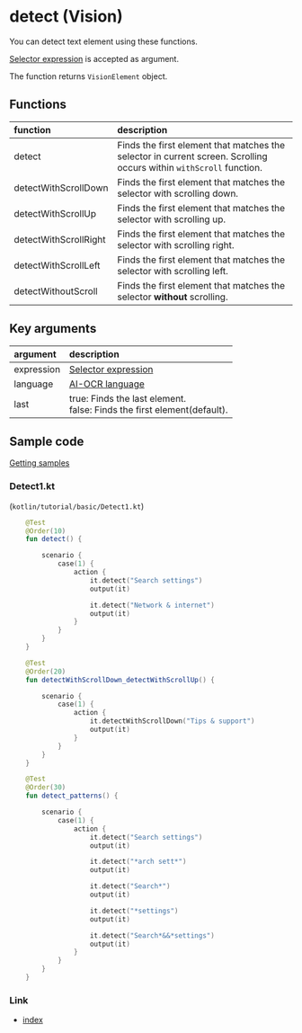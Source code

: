 # detect (Vision)

You can detect text element using these functions.

[Selector expression](../../selector_and_nickname/selector_expression.md) is accepted as argument.

The function returns `VisionElement` object.

## Functions

| function              | description                                                                                                         |
|:----------------------|:--------------------------------------------------------------------------------------------------------------------|
| detect                | Finds the first element that matches the selector in current screen. Scrolling occurs within `withScroll` function. |
| detectWithScrollDown  | Finds the first element that matches the selector with scrolling down.                                              |
| detectWithScrollUp    | Finds the first element that matches the selector with scrolling up.                                                |
| detectWithScrollRight | Finds the first element that matches the selector with scrolling right.                                             |
| detectWithScrollLeft  | Finds the first element that matches the selector with scrolling left.                                              |
| detectWithoutScroll   | Finds the first element that matches the selector **without** scrolling.                                            |

## Key arguments

| argument   | description                                                                 |
|:-----------|:----------------------------------------------------------------------------|
| expression | [Selector expression](../../selector_and_nickname/selector_expression.md)   |
| language   | [AI-OCR language](../../switching_environment/switching_ai_ocr_language.md) |
| last       | true: Finds the last element.<br>false: Finds the first element(default).   |

## Sample code

[Getting samples](../../../getting_samples.md)

### Detect1.kt

(`kotlin/tutorial/basic/Detect1.kt`)

```kotlin
    @Test
    @Order(10)
    fun detect() {

        scenario {
            case(1) {
                action {
                    it.detect("Search settings")
                    output(it)

                    it.detect("Network & internet")
                    output(it)
                }
            }
        }
    }

    @Test
    @Order(20)
    fun detectWithScrollDown_detectWithScrollUp() {

        scenario {
            case(1) {
                action {
                    it.detectWithScrollDown("Tips & support")
                    output(it)
                }
            }
        }
    }

    @Test
    @Order(30)
    fun detect_patterns() {

        scenario {
            case(1) {
                action {
                    it.detect("Search settings")
                    output(it)

                    it.detect("*arch sett*")
                    output(it)

                    it.detect("Search*")
                    output(it)

                    it.detect("*settings")
                    output(it)

                    it.detect("Search*&&*settings")
                    output(it)
                }
            }
        }
    }
```

### Link

- [index](../../../../index.md)
